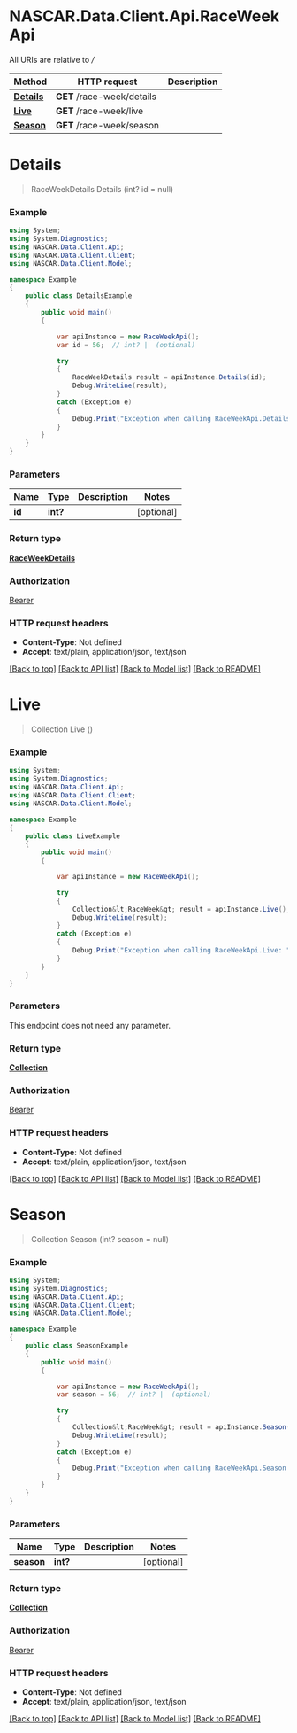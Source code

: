 # NASCAR.Data.Client.Api.RaceWeekApi

All URIs are relative to */*

Method | HTTP request | Description
------------- | ------------- | -------------
[**Details**](RaceWeekApi.md#details) | **GET** /race-week/details | 
[**Live**](RaceWeekApi.md#live) | **GET** /race-week/live | 
[**Season**](RaceWeekApi.md#season) | **GET** /race-week/season | 

<a name="details"></a>
# **Details**
> RaceWeekDetails Details (int? id = null)



### Example
```csharp
using System;
using System.Diagnostics;
using NASCAR.Data.Client.Api;
using NASCAR.Data.Client.Client;
using NASCAR.Data.Client.Model;

namespace Example
{
    public class DetailsExample
    {
        public void main()
        {

            var apiInstance = new RaceWeekApi();
            var id = 56;  // int? |  (optional) 

            try
            {
                RaceWeekDetails result = apiInstance.Details(id);
                Debug.WriteLine(result);
            }
            catch (Exception e)
            {
                Debug.Print("Exception when calling RaceWeekApi.Details: " + e.Message );
            }
        }
    }
}
```

### Parameters

Name | Type | Description  | Notes
------------- | ------------- | ------------- | -------------
 **id** | **int?**|  | [optional] 

### Return type

[**RaceWeekDetails**](RaceWeekDetails.md)

### Authorization

[Bearer](../README.md#Bearer)

### HTTP request headers

 - **Content-Type**: Not defined
 - **Accept**: text/plain, application/json, text/json

[[Back to top]](#) [[Back to API list]](../README.md#documentation-for-api-endpoints) [[Back to Model list]](../README.md#documentation-for-models) [[Back to README]](../README.md)
<a name="live"></a>
# **Live**
> Collection<RaceWeek> Live ()



### Example
```csharp
using System;
using System.Diagnostics;
using NASCAR.Data.Client.Api;
using NASCAR.Data.Client.Client;
using NASCAR.Data.Client.Model;

namespace Example
{
    public class LiveExample
    {
        public void main()
        {

            var apiInstance = new RaceWeekApi();

            try
            {
                Collection&lt;RaceWeek&gt; result = apiInstance.Live();
                Debug.WriteLine(result);
            }
            catch (Exception e)
            {
                Debug.Print("Exception when calling RaceWeekApi.Live: " + e.Message );
            }
        }
    }
}
```

### Parameters
This endpoint does not need any parameter.

### Return type

[**Collection<RaceWeek>**](RaceWeek.md)

### Authorization

[Bearer](../README.md#Bearer)

### HTTP request headers

 - **Content-Type**: Not defined
 - **Accept**: text/plain, application/json, text/json

[[Back to top]](#) [[Back to API list]](../README.md#documentation-for-api-endpoints) [[Back to Model list]](../README.md#documentation-for-models) [[Back to README]](../README.md)
<a name="season"></a>
# **Season**
> Collection<RaceWeek> Season (int? season = null)



### Example
```csharp
using System;
using System.Diagnostics;
using NASCAR.Data.Client.Api;
using NASCAR.Data.Client.Client;
using NASCAR.Data.Client.Model;

namespace Example
{
    public class SeasonExample
    {
        public void main()
        {

            var apiInstance = new RaceWeekApi();
            var season = 56;  // int? |  (optional) 

            try
            {
                Collection&lt;RaceWeek&gt; result = apiInstance.Season(season);
                Debug.WriteLine(result);
            }
            catch (Exception e)
            {
                Debug.Print("Exception when calling RaceWeekApi.Season: " + e.Message );
            }
        }
    }
}
```

### Parameters

Name | Type | Description  | Notes
------------- | ------------- | ------------- | -------------
 **season** | **int?**|  | [optional] 

### Return type

[**Collection<RaceWeek>**](RaceWeek.md)

### Authorization

[Bearer](../README.md#Bearer)

### HTTP request headers

 - **Content-Type**: Not defined
 - **Accept**: text/plain, application/json, text/json

[[Back to top]](#) [[Back to API list]](../README.md#documentation-for-api-endpoints) [[Back to Model list]](../README.md#documentation-for-models) [[Back to README]](../README.md)
